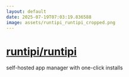 ```yaml
---
layout: default
date: 2025-07-19T07:03:19.836588
image: assets/runtipi_runtipi_cropped.png
---
```


# [runtipi/runtipi](https://github.com/runtipi/runtipi)

self-hosted app manager with one-click installs
